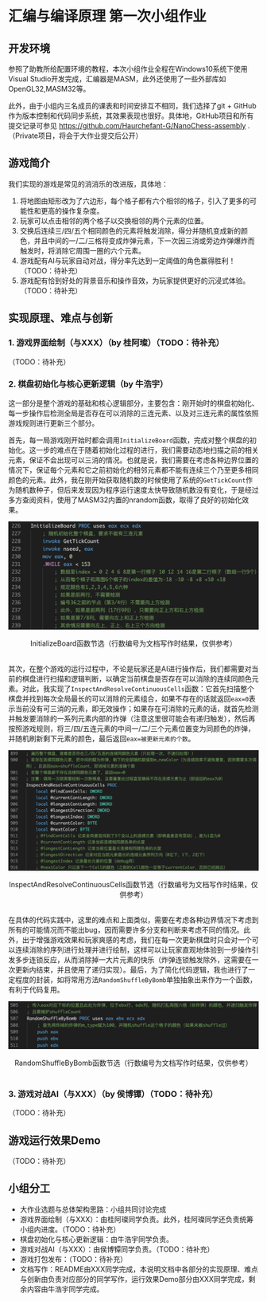 # 汇编与编译原理 第一次小组作业

## 开发环境

参照了助教所给配置环境的教程，本次小组作业全程在Windows10系统下使用Visual Studio开发完成，汇编器是MASM，此外还使用了一些外部库如OpenGL32,MASM32等。

此外，由于小组内三名成员的课表和时间安排互不相同，我们选择了git + GitHub作为版本控制和代码同步系统，其效果表现也很好。具体地，GitHub项目和所有提交记录可参见 https://github.com/Haurchefant-G/NanoChess-assembly .（Private项目，将会于大作业提交后公开）

## 游戏简介

我们实现的游戏是常见的消消乐的改进版，具体地：

1. 将地图由矩形改为了六边形，每个格子都有六个相邻的格子，引入了更多的可能性和更高的操作复杂度。
2. 玩家可以点击相邻的两个格子以交换相邻的两个元素的位置。
3. 交换后连续三/四/五个相同颜色的元素将触发消除，得分并随机变成新的颜色，并且中间的一/二/三格将变成炸弹元素，下一次因三消或旁边炸弹爆炸而触发时，将消除它周围一圈的六个元素。
4. 游戏配有AI与玩家自动对战，得分率先达到一定阈值的角色赢得胜利！（TODO：待补充）
5. 游戏配有恰到好处的背景音乐和操作音效，为玩家提供更好的沉浸式体验。（TODO：待补充）

## 实现原理、难点与创新

### 1. 游戏界面绘制（与XXX）（by 桂阿璨）（TODO：待补充）

（TODO：待补充）

### 2. 棋盘初始化与核心更新逻辑（by 牛浩宇）

这一部分是整个游戏的基础和核心逻辑部分，主要包含：刚开始时的棋盘初始化、每一步操作后检测全局是否存在可以消除的三连元素、以及对三连元素的属性依照游戏规则进行更新三个部分。

首先，每一局游戏刚开始时都会调用`InitializeBoard`函数，完成对整个棋盘的初始化。这一步的难点在于随着初始化过程的进行，我们需要动态地扫描之前的相关元素，保证不会出现可以三消的情况。也就是说，我们需要在考虑各种边界位置的情况下，保证每个元素和它之前初始化的相邻元素都不能有连续三个乃至更多相同颜色的元素。此外，我在刚开始获取随机数的时候使用了系统的`GetTickCount`作为随机数种子，但后来发现因为程序运行速度太快导致随机数没有变化，于是经过多方查阅资料，使用了MASM32内置的nrandom函数，取得了良好的初始化效果。

![`InitializeBoard`函数节选](./InitializeBoard.png)
<center>InitializeBoard函数节选（行数编号为文档写作时结果，仅供参考）</center><br>

其次，在整个游戏的运行过程中，不论是玩家还是AI进行操作后，我们都需要对当前的棋盘进行扫描和逻辑判断，以确定当前棋盘是否存在可以消除的连续同颜色元素。对此，我实现了`InspectAndResolveContinuousCells`函数：它首先扫描整个棋盘并找到每次全局最长的可以消除的元素组合，如果不存在的话就返回`eax=0`表示当前没有可三消的元素，即无效操作；如果存在可消除的元素的话，就首先检测并触发要消除的一系列元素内部的炸弹（注意这里很可能会有递归触发），然后再按照游戏规则，将三/四/五连元素的中间一/二/三个元素位置变为同颜色的炸弹，并随机刷新剩下元素的颜色，最后返回`eax=被更新元素的个数`。

![`InspectAndResolveContinuousCells`函数节选](./InspectAndResolveContinuousCells.png)
<center>InspectAndResolveContinuousCells函数节选（行数编号为文档写作时结果，仅供参考）</center><br>

在具体的代码实践中，这里的难点和上面类似，需要在考虑各种边界情况下考虑到所有的可能情况而不能出bug，因而需要许多分支和判断来考虑不同的情况。此外，出于增强游戏效果和玩家爽感的考虑，我们在每一次更新棋盘时只会对一个可以连续消除的序列进行处理并进行绘制，这样可以让玩家直观地体验到一步操作引发多步连锁反应，从而消除掉一大片元素的快乐（炸弹连锁触发除外，这需要在一次更新内结束，并且使用了递归实现）。最后，为了简化代码逻辑，我也进行了一定程度的封装，如将常用方法`RandomShuffleByBomb`单独抽象出来作为一个函数，有利于代码复用。

![`RandomShuffleByBomb`函数节选](./RandomShuffleByBomb.png)
<center>RandomShuffleByBomb函数节选（行数编号为文档写作时结果，仅供参考）</center><br>

### 3. 游戏对战AI（与XXX）（by 侯博镡）（TODO：待补充）

（TODO：待补充）

## 游戏运行效果Demo

（TODO：待补充）

## 小组分工

* 大作业选题与总体架构思路：小组共同讨论完成
* 游戏界面绘制（与XXX）：由桂阿璨同学负责。此外，桂阿璨同学还负责统筹小组内进度。（TODO：待补充）
* 棋盘初始化与核心更新逻辑：由牛浩宇同学负责。
* 游戏对战AI（与XXX）：由侯博镡同学负责。（TODO：待补充）
* 游戏打包发布：（TODO：待补充）
* 文档写作：README由XXX同学完成，本说明文档中各部分的实现原理、难点与创新由负责对应部分的同学写作，运行效果Demo部分由XXX同学完成，剩余内容由牛浩宇同学完成。
